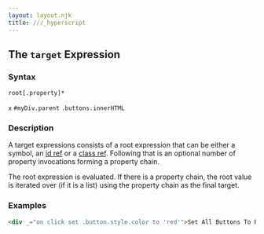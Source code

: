 ```yaml
---
layout: layout.njk
title: ///_hyperscript
---
```


## The `target` Expression

### Syntax

`root[.property]*`

`x`
`#myDiv.parent`
`.buttons.innerHTML`

### Description

A target expressions consists of a root expression that can be either a symbol, an [id ref](/expresssions/id-ref) or
a [class ref](/expresssions/class-ref).  Following that is an optional number of property invocations forming a property chain.

The root expression is evaluated.  If there is a property chain, the root value is iterated over (if it is a list) using 
the property chain as the final target.

### Examples

```html
<div _="on click set .button.style.color to 'red'">Set All Buttons To Red</div>
```
